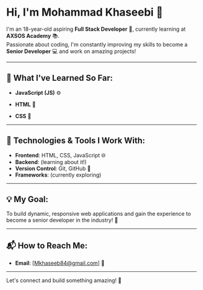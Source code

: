# Hi, I'm **Mohammad Khaseebi** 👋

I'm an 18-year-old aspiring **Full Stack Developer** 🚀, currently learning at **AXSOS Academy** 📚.  
Passionate about coding, I'm constantly improving my skills to become a **Senior Developer** 💻 and work on amazing projects!

---

## 🌱 **What I've Learned So Far:**
- **JavaScript (JS)** ⚙️

- **HTML** 📄

- **CSS** 🎨


---

## 🔧 **Technologies & Tools I Work With:**
- **Frontend**: HTML, CSS, JavaScript 🌐
- **Backend**: (learning about it!)
- **Version Control**: Git, GitHub 📂
- **Frameworks**: (currently exploring)

---

## 💡 **My Goal:**
To build dynamic, responsive web applications and gain the experience to become a senior developer in the industry! 🌟

---

## 📬 **How to Reach Me:**
- **Email**: [Mkhaseeb84@gmail.com] 📧


---

Let's connect and build something amazing! 🤝
